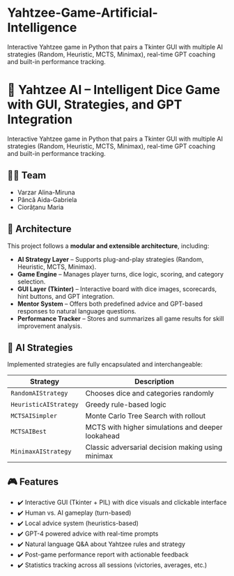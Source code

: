 # Yahtzee-Game-Artificial-Intelligence
Interactive Yahtzee game in Python that pairs a Tkinter GUI with multiple AI strategies (Random, Heuristic, MCTS, Minimax), real-time GPT coaching and built-in performance tracking.

# 🎲 Yahtzee AI – Intelligent Dice Game with GUI, Strategies, and GPT Integration

Interactive Yahtzee game in Python that pairs a Tkinter GUI with multiple AI strategies (Random, Heuristic, MCTS, Minimax), real-time GPT coaching and built-in performance tracking.


## 👩‍💻 Team

- Varzar Alina-Miruna 
- Pâncă Aida-Gabriela   
- Ciorâțanu Maria


## 🧠 Architecture

This project follows a **modular and extensible architecture**, including:

- **AI Strategy Layer** – Supports plug-and-play strategies (Random, Heuristic, MCTS, Minimax).
- **Game Engine** – Manages player turns, dice logic, scoring, and category selection.
- **GUI Layer (Tkinter)** – Interactive board with dice images, scorecards, hint buttons, and GPT integration.
- **Mentor System** – Offers both predefined advice and GPT-based responses to natural language questions.
- **Performance Tracker** – Stores and summarizes all game results for skill improvement analysis.



## 🧩 AI Strategies

Implemented strategies are fully encapsulated and interchangeable:

| Strategy         | Description |
|------------------|-------------|
| `RandomAIStrategy` | Chooses dice and categories randomly |
| `HeuristicAIStrategy` | Greedy rule-based logic |
| `MCTSAISimpler` | Monte Carlo Tree Search with rollout |
| `MCTSAIBest` | MCTS with higher simulations and deeper lookahead |
| `MinimaxAIStrategy` | Classic adversarial decision making using minimax |



## 🎮 Features

- ✔️ Interactive GUI (Tkinter + PIL) with dice visuals and clickable interface
- ✔️ Human vs. AI gameplay (turn-based)
- ✔️ Local advice system (heuristics-based)
- ✔️ GPT-4 powered advice with real-time prompts
- ✔️ Natural language Q&A about Yahtzee rules and strategy
- ✔️ Post-game performance report with actionable feedback
- ✔️ Statistics tracking across all sessions (victories, averages, etc.)






